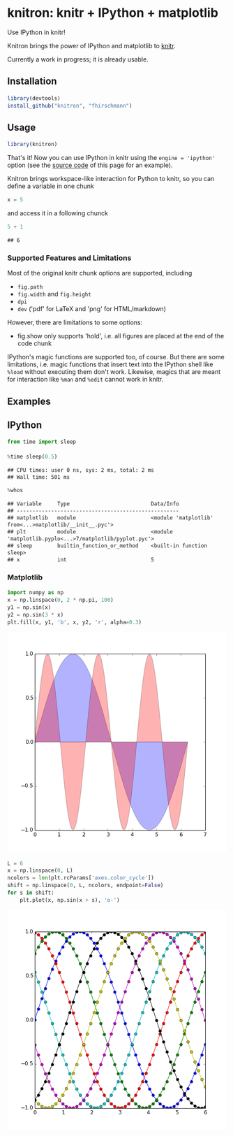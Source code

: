 # knitron: knitr + IPython + matplotlib
Use IPython in knitr!

Knitron brings the power of IPython and matplotlib to [knitr](http://yihui.name/knitr/).

Currently a work in progress; it is already usable.

## Installation

```r
library(devtools)
install_github("knitron", "fhirschmann")
```

## Usage

```r
library(knitron)
```

That's it! Now you can use IPython in knitr using the `engine = 'ipython'` option
(see the [source code](https://raw.githubusercontent.com/fhirschmann/knitron/master/README.Rmd)
of this page for an example).

Knitron brings workspace-like interaction for Python to knitr, so you can define
a variable in one chunk


```python
x = 5
```

and access it in a following chunck


```python
5 + 1
```

```
## 6
```

### Supported Features and Limitations

Most of the original knitr chunk options are supported, including

- `fig.path`
- `fig.width` and `fig.height`
- `dpi`
- `dev` ('pdf' for LaTeX and 'png' for HTML/markdown)

However, there are limitations to some options:

- fig.show only supports 'hold', i.e. all figures are placed at the end of the code chunk

IPython's magic functions are supported too, of course. But there are
some limitations, i.e. magic functions that insert text into the IPython
shell like `%load` without executing them don't work. Likewise, magics
that are meant for interaction like `%man` and `%edit` cannot work in
knitr.

## Examples

## IPython


```python
from time import sleep

%time sleep(0.5)
```

```
## CPU times: user 0 ns, sys: 2 ms, total: 2 ms
## Wall time: 501 ms
```


```python
%whos
```

```
## Variable     Type                          Data/Info
## ----------------------------------------------------
## matplotlib   module                        <module 'matplotlib' from<...>matplotlib/__init__.pyc'>
## plt          module                        <module 'matplotlib.pyplo<...>7/matplotlib/pyplot.pyc'>
## sleep        builtin_function_or_method    <built-in function sleep>
## x            int                           5
```

### Matplotlib


```python
import numpy as np
x = np.linspace(0, 2 * np.pi, 100)
y1 = np.sin(x)
y2 = np.sin(3 * x)
plt.fill(x, y1, 'b', x, y2, 'r', alpha=0.3)
```


![plot of chunk example1](figure/example1-1.png) 


```python
L = 6
x = np.linspace(0, L)
ncolors = len(plt.rcParams['axes.color_cycle'])
shift = np.linspace(0, L, ncolors, endpoint=False)
for s in shift:
    plt.plot(x, np.sin(x + s), 'o-')
```


![plot of chunk example2](figure/example2-1.png) 
